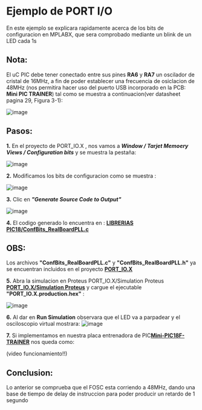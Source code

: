 # Ejemplo de PORT I/O
En este ejemplo se explicara rapidamente acerca de los bits de configuracion en MPLABX, que sera comprobado mediante un blink de un LED cada 1s

<h2 dir="auto" tabindex="-1">Nota:</h2>El uC PIC debe tener conectado entre sus pines <B>RA6</B> y <B>RA7</B> un oscilador de cristal de 16MHz, a 
fin de poder establecer una frecuencia de osiclacion de 48MHz (nos permitira hacer uso del puerto USB incorporado en la PCB: <B>Mini PIC TRAINER</B>)
tal como se muestra a continuacion(ver datasheet pagina 29, Figura 3-1):

![image](https://github.com/SerCandio/Microcontrolador-PIC18F/assets/106831539/95431540-8f03-4091-b3fc-2b3281ce65f0)

<h2 dir="auto" tabindex="-1">Pasos:</h2>
<B>1.</B> En el proyecto de PORT_IO.X , nos vamos a <B><I>Window / Tarjet Memoery Views / Configuration bits</I></B> y se muestra la pestaña:

![image](https://github.com/SerCandio/Microcontrolador-PIC18F/assets/106831539/d9e58e1b-33d3-4c89-b5e4-54b4862bbca2)

<B>2.</B> Modificamos los bits de configuracion como se muestra : 

![image](https://github.com/SerCandio/Microcontrolador-PIC18F/assets/106831539/0661d048-6324-456e-8ed2-a9ae61546356)

<B>3.</B> Clic en <B><I>"Generate Source Code to Output"</I></B> 

![image](https://github.com/SerCandio/Microcontrolador-PIC18F/assets/106831539/654b7ead-fb18-4200-b27d-5de0da961a65)

<B>4.</B> El codigo generado lo encuentra en : <B><A HREF="https://github.com/SerCandio/Microcontrolador-PIC18F/blob/main/LIBRERIAS%20PIC18/ConfBits_RealBoardPLL.c">LIBRERIAS PIC18/ConfBits_RealBoardPLL.c</A></B>

<h2 dir="auto" tabindex="-1">OBS:</h2>Los archivos <B>"ConfBits_RealBoardPLL.c"</B> y <B>"ConfBits_RealBoardPLL.h"</B> ya se encuentran incluidos en el proyecto <B><A HREF="https://github.com/SerCandio/Microcontrolador-PIC18F/tree/main/PORT_IO.X">PORT_IO.X</A></B>

<B>5.</B> Abra la simulacion en Proteus PORT_IO.X/Simulation Proteus <B><A HREF="https://github.com/SerCandio/Microcontrolador-PIC18F/tree/main/PORT_IO.X/Simulation%20Proteus">PORT_IO.X/Simulation Proteus</A></B> y cargue el ejecutable <B>"PORT_IO.X.production.hex"</B> :

![image](https://github.com/SerCandio/Microcontrolador-PIC18F/assets/106831539/c3b442df-cf15-489a-97fe-4c99cc0327e2)

<B>6.</B> Al dar en <B>Run Simulation</B> observara que el LED va a parpadear y el osciloscopio virtual mostrara:
![image](https://github.com/SerCandio/Microcontrolador-PIC18F/assets/106831539/83749c86-1f81-4d15-a6fe-3add1bdb1a82)

<B>7.</B> Si implementamos en nuestra placa entrenadora de PIC<B><A HREF="https://github.com/SerCandio/Mini-PIC18F-TRAINER">Mini-PIC18F-TRAINER</A></B> nos queda como:

(video funcionamiento!!)

<h2 dir="auto" tabindex="-1">Conclusion:</h2>
Lo anterior se comprueba que el FOSC esta corriendo a 48MHz, dando una base de tiempo de delay de instruccion para poder producir un retardo de 1 segundo


